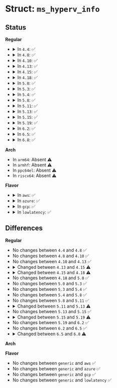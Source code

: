 # Struct: <code>ms_hyperv_info</code>

## Status
<b>Regular</b>
<ul>
<li>
<details>
<summary>In <code>4.4</code>: ✅</summary>

```c
struct ms_hyperv_info {
    u32 features;
    u32 misc_features;
    u32 hints;
};
```
</details>
</li>
<li>
<details>
<summary>In <code>4.8</code>: ✅</summary>

```c
struct ms_hyperv_info {
    u32 features;
    u32 misc_features;
    u32 hints;
};
```
</details>
</li>
<li>
<details>
<summary>In <code>4.10</code>: ✅</summary>

```c
struct ms_hyperv_info {
    u32 features;
    u32 misc_features;
    u32 hints;
};
```
</details>
</li>
<li>
<details>
<summary>In <code>4.13</code>: ✅</summary>

```c
struct ms_hyperv_info {
    u32 features;
    u32 misc_features;
    u32 hints;
};
```
</details>
</li>
<li>
<details>
<summary>In <code>4.15</code>: ✅</summary>

```c
struct ms_hyperv_info {
    u32 features;
    u32 misc_features;
    u32 hints;
    u32 max_vp_index;
    u32 max_lp_index;
};
```
</details>
</li>
<li>
<details>
<summary>In <code>4.18</code>: ✅</summary>

```c
struct ms_hyperv_info {
    u32 features;
    u32 misc_features;
    u32 hints;
    u32 nested_features;
    u32 max_vp_index;
    u32 max_lp_index;
};
```
</details>
</li>
<li>
<details>
<summary>In <code>5.0</code>: ✅</summary>

```c
struct ms_hyperv_info {
    u32 features;
    u32 misc_features;
    u32 hints;
    u32 nested_features;
    u32 max_vp_index;
    u32 max_lp_index;
};
```
</details>
</li>
<li>
<details>
<summary>In <code>5.3</code>: ✅</summary>

```c
struct ms_hyperv_info {
    u32 features;
    u32 misc_features;
    u32 hints;
    u32 nested_features;
    u32 max_vp_index;
    u32 max_lp_index;
};
```
</details>
</li>
<li>
<details>
<summary>In <code>5.4</code>: ✅</summary>

```c
struct ms_hyperv_info {
    u32 features;
    u32 misc_features;
    u32 hints;
    u32 nested_features;
    u32 max_vp_index;
    u32 max_lp_index;
};
```
</details>
</li>
<li>
<details>
<summary>In <code>5.8</code>: ✅</summary>

```c
struct ms_hyperv_info {
    u32 features;
    u32 misc_features;
    u32 hints;
    u32 nested_features;
    u32 max_vp_index;
    u32 max_lp_index;
};
```
</details>
</li>
<li>
<details>
<summary>In <code>5.11</code>: ✅</summary>

```c
struct ms_hyperv_info {
    u32 features;
    u32 misc_features;
    u32 hints;
    u32 nested_features;
    u32 max_vp_index;
    u32 max_lp_index;
};
```
</details>
</li>
<li>
<details>
<summary>In <code>5.13</code>: ✅</summary>

```c
struct ms_hyperv_info {
    u32 features;
    u32 priv_high;
    u32 misc_features;
    u32 hints;
    u32 nested_features;
    u32 max_vp_index;
    u32 max_lp_index;
    u32 isolation_config_a;
    u32 isolation_config_b;
};
```
</details>
</li>
<li>
<details>
<summary>In <code>5.15</code>: ✅</summary>

```c
struct ms_hyperv_info {
    u32 features;
    u32 priv_high;
    u32 misc_features;
    u32 hints;
    u32 nested_features;
    u32 max_vp_index;
    u32 max_lp_index;
    u32 isolation_config_a;
    u32 isolation_config_b;
};
```
</details>
</li>
<li>
<details>
<summary>In <code>5.19</code>: ✅</summary>

```c
struct ms_hyperv_info {
    u32 features;
    u32 priv_high;
    u32 misc_features;
    u32 hints;
    u32 nested_features;
    u32 max_vp_index;
    u32 max_lp_index;
    u32 isolation_config_a;
    u32 isolation_config_b;
    u32 cvm_type;
    u32 reserved1;
    u32 shared_gpa_boundary_active;
    u32 shared_gpa_boundary_bits;
    u32 reserved2;
    u64 shared_gpa_boundary;
};
```
</details>
</li>
<li>
<details>
<summary>In <code>6.2</code>: ✅</summary>

```c
struct ms_hyperv_info {
    u32 features;
    u32 priv_high;
    u32 misc_features;
    u32 hints;
    u32 nested_features;
    u32 max_vp_index;
    u32 max_lp_index;
    u32 isolation_config_a;
    u32 isolation_config_b;
    u32 cvm_type;
    u32 reserved1;
    u32 shared_gpa_boundary_active;
    u32 shared_gpa_boundary_bits;
    u32 reserved2;
    u64 shared_gpa_boundary;
};
```
</details>
</li>
<li>
<details>
<summary>In <code>6.5</code>: ✅</summary>

```c
struct ms_hyperv_info {
    u32 features;
    u32 priv_high;
    u32 misc_features;
    u32 hints;
    u32 nested_features;
    u32 max_vp_index;
    u32 max_lp_index;
    u32 isolation_config_a;
    u32 isolation_config_b;
    u32 cvm_type;
    u32 reserved1;
    u32 shared_gpa_boundary_active;
    u32 shared_gpa_boundary_bits;
    u32 reserved2;
    u64 shared_gpa_boundary;
};
```
</details>
</li>
<li>
<details>
<summary>In <code>6.8</code>: ✅</summary>

```c
struct ms_hyperv_info {
    u32 features;
    u32 priv_high;
    u32 misc_features;
    u32 hints;
    u32 nested_features;
    u32 max_vp_index;
    u32 max_lp_index;
    u8 vtl;
    u32 isolation_config_a;
    u32 paravisor_present;
    u32 reserved_a1;
    u32 isolation_config_b;
    u32 cvm_type;
    u32 reserved_b1;
    u32 shared_gpa_boundary_active;
    u32 shared_gpa_boundary_bits;
    u32 reserved_b2;
    u64 shared_gpa_boundary;
};
```
</details>
</li>
</ul>
<b>Arch</b>
<ul>
<li>
In <code>arm64</code>: Absent ⚠️
</li>
<li>
In <code>armhf</code>: Absent ⚠️
</li>
<li>
In <code>ppc64el</code>: Absent ⚠️
</li>
<li>
In <code>riscv64</code>: Absent ⚠️
</li>
</ul>
<b>Flavor</b>
<ul>
<li>
<details>
<summary>In <code>aws</code>: ✅</summary>

```c
struct ms_hyperv_info {
    u32 features;
    u32 misc_features;
    u32 hints;
    u32 nested_features;
    u32 max_vp_index;
    u32 max_lp_index;
};
```
</details>
</li>
<li>
<details>
<summary>In <code>azure</code>: ✅</summary>

```c
struct ms_hyperv_info {
    u32 features;
    u32 misc_features;
    u32 hints;
    u32 nested_features;
    u32 max_vp_index;
    u32 max_lp_index;
};
```
</details>
</li>
<li>
<details>
<summary>In <code>gcp</code>: ✅</summary>

```c
struct ms_hyperv_info {
    u32 features;
    u32 misc_features;
    u32 hints;
    u32 nested_features;
    u32 max_vp_index;
    u32 max_lp_index;
};
```
</details>
</li>
<li>
<details>
<summary>In <code>lowlatency</code>: ✅</summary>

```c
struct ms_hyperv_info {
    u32 features;
    u32 misc_features;
    u32 hints;
    u32 nested_features;
    u32 max_vp_index;
    u32 max_lp_index;
};
```
</details>
</li>
</ul>

## Differences
<b>Regular</b>
<ul>
<li>
No changes between <code>4.4</code> and <code>4.8</code> ✅
</li>
<li>
No changes between <code>4.8</code> and <code>4.10</code> ✅
</li>
<li>
No changes between <code>4.10</code> and <code>4.13</code> ✅
</li>
<li>
<details>
<summary>Changed between <code>4.13</code> and <code>4.15</code> ⚠️</summary>
<ul>
<li>
<b>Field added. </b>
<code>u32 max_vp_index</code>
</li>
<li>
<b>Field added. </b>
<code>u32 max_lp_index</code>
</li>
</ul>
</details>
</li>
<li>
<details>
<summary>Changed between <code>4.15</code> and <code>4.18</code> ⚠️</summary>
<ul>
<li>
<b>Field added. </b>
<code>u32 nested_features</code>
</li>
</ul>
</details>
</li>
<li>
No changes between <code>4.18</code> and <code>5.0</code> ✅
</li>
<li>
No changes between <code>5.0</code> and <code>5.3</code> ✅
</li>
<li>
No changes between <code>5.3</code> and <code>5.4</code> ✅
</li>
<li>
No changes between <code>5.4</code> and <code>5.8</code> ✅
</li>
<li>
No changes between <code>5.8</code> and <code>5.11</code> ✅
</li>
<li>
<details>
<summary>Changed between <code>5.11</code> and <code>5.13</code> ⚠️</summary>
<ul>
<li>
<b>Field added. </b>
<code>u32 priv_high</code>
</li>
<li>
<b>Field added. </b>
<code>u32 isolation_config_a</code>
</li>
<li>
<b>Field added. </b>
<code>u32 isolation_config_b</code>
</li>
</ul>
</details>
</li>
<li>
No changes between <code>5.13</code> and <code>5.15</code> ✅
</li>
<li>
<details>
<summary>Changed between <code>5.15</code> and <code>5.19</code> ⚠️</summary>
<ul>
<li>
<b>Field added. </b>
<code>u32 cvm_type</code>
</li>
<li>
<b>Field added. </b>
<code>u32 reserved1</code>
</li>
<li>
<b>Field added. </b>
<code>u32 shared_gpa_boundary_active</code>
</li>
<li>
<b>Field added. </b>
<code>u32 shared_gpa_boundary_bits</code>
</li>
<li>
<b>Field added. </b>
<code>u32 reserved2</code>
</li>
<li>
<b>Field added. </b>
<code>u64 shared_gpa_boundary</code>
</li>
</ul>
</details>
</li>
<li>
No changes between <code>5.19</code> and <code>6.2</code> ✅
</li>
<li>
No changes between <code>6.2</code> and <code>6.5</code> ✅
</li>
<li>
<details>
<summary>Changed between <code>6.5</code> and <code>6.8</code> ⚠️</summary>
<ul>
<li>
<b>Field added. </b>
<code>u8 vtl</code>
</li>
<li>
<b>Field added. </b>
<code>u32 paravisor_present</code>
</li>
<li>
<b>Field added. </b>
<code>u32 reserved_a1</code>
</li>
<li>
<b>Field added. </b>
<code>u32 reserved_b1</code>
</li>
<li>
<b>Field added. </b>
<code>u32 reserved_b2</code>
</li>
<li>
<b>Field removed. </b>
<code>u32 reserved1</code>
</li>
<li>
<b>Field removed. </b>
<code>u32 reserved2</code>
</li>
</ul>
</details>
</li>
</ul>
<b>Arch</b>
<ul>
</ul>
<b>Flavor</b>
<ul>
<li>
No changes between <code>generic</code> and <code>aws</code> ✅
</li>
<li>
No changes between <code>generic</code> and <code>azure</code> ✅
</li>
<li>
No changes between <code>generic</code> and <code>gcp</code> ✅
</li>
<li>
No changes between <code>generic</code> and <code>lowlatency</code> ✅
</li>
</ul>
